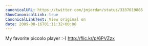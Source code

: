 ```yaml
---
canonicalURL: https://twitter.com/jmjordan/status/3337019865
ShowCanonicalLink: true
CanonicalLinkText: View original on
date: 2009-08-16T01:11:32+00:00
---
```

My favorite piccolo player :-) http://flic.kr/p/6PVZzx